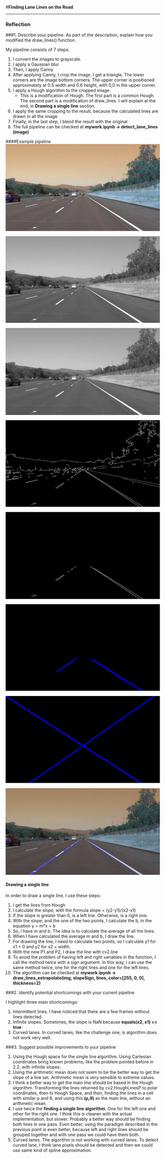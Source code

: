 #**Finding Lane Lines on the Road** 



[//]: # (Image References)

[pipeline1]: ./result_images/Original.jpg "Original"
[pipeline2]: ./result_images/Grayscale.jpg "Grayscale"
[pipeline3]: ./result_images/Gaussian_Blur.jpg "Gaussian Blur"
[pipeline4]: ./result_images/Canny.jpg "Canny"
[pipeline5]: ./result_images/Region_of_interest.jpg "Region"
[pipeline6]: ./result_images/Hough.jpg "Hough"
[pipeline7]: ./result_images/Hough_Extrapolating.jpg "Extrapolating"
[pipeline8]: ./result_images/Result.jpg "Grayscale"

---

### Reflection

###1. Describe your pipeline. As part of the description, explain how you modified the draw_lines() function.

My pipeline consists of 7 steps:

1. I convert the images to grayscale.
2. I apply a Gaussian blur
3. Then, I apply Canny
4. After applying Canny, I crop the image. I get a triangle. The lower corners are the image bottom corners. The upper corner is positioned approximately at 0.5 width and 0.6 height, with 0,0 in the upper corner.
5. I apply a Hough algorithm to the cropped image. 
    - This is a modification of Hough. The first part is a common Hough. The second part is a modification of draw_lines. I will explain at the end, in **Drawing a single line** section.
6. I apply the same cropping to the result, because the calculated lines are drawn in all the image.
7. Finally, in the last step, I blend the result with the original
8. The full pipeline can be checked at **mywork.ipynb -> detect\_lane\_lines (image)**

####Example pipeline
![alt text][pipeline1]

![alt text][pipeline2]

![alt text][pipeline3]

![alt text][pipeline4]

![alt text][pipeline5]

![alt text][pipeline6]

![alt text][pipeline7]

![alt text][pipeline8]


#### Drawing a single line
In order to draw a single line, I use these steps:

1. I get the lines from Hough
2. I calculate the slope, with the formula slope = (y2-y1)/(x2-x1)
3. If the slope is greater than 0, is a left line. Otherwise, is a right one.
4. With the slope, and the one of the two points, I calculate the b, in the equation y = m*x + b
5. So, I have m and b. The idea is to calculate the average of all the lines.
6. When I have calculated the average m and b, I draw the line. 
7. For drawing the line, I need to calculate two points, so I calculate y1 for x1 = 0 and y2 for x2 = width.
8. With the new P1 and P2, I draw the line with cv2.line
9. To avoid the problem of having left and right variables in the function, I call the method twice with a sign argument. In this way, I can use the same method twice, one for the right lines and one for the left lines.
10. The algorithm can be checked at **mywork.ipynb -> draw\_lines\_extrapolate(img, slopeSign, lines, color=[255, 0, 0], thickness=2)**


###2. Identify potential shortcomings with your current pipeline

I highlight three main shortcomings:

1. Intermittent lines. I have noticed that there are a few frames without lines detected.
2. Infinite slopes. Sometimes, the slope is NaN because **equals(x2, x1) == true**
3. Curved lanes. In curved lanes, like the challenge one, is algorithm does not work very well.


###3. Suggest possible improvements to your pipeline

1. Using the Hough space for the single line algorithm. Using Cartesian coordinates bring known problems, like the problem pointed before in 2.2, with infinite slopes.
2. Using the arithmetic mean does not seem to be the better way to get the slope of a line set. Arithmetic mean is very sensible to extreme values.
3. I think a better way to get the main line should be based in the Hough algorithm. Transforming the lines returned by cv2.HoughLinesP to polar coordinates, then to Hough Space, and then, finding the lines in a cell with similar ρ and θ, and using this **(ρ,θ)** as the main line, without an arithmetic mean.
4. I use twice the **finding a single line algorithm**. One for the left one and other for the right one. I think this is cleaner with the actual implementation, but slower. Probably a better way should be finding both lines in one pass. Even better, using the paradigm described in the previous point is even better, because left and right lines should be grouped together and with one pass we could have them both.
5. Curved lanes. The algorithm is not working with curved lanes. To detect curved lane, I think  lane pixels should be detected and then we could use same kind of spline approximation.
